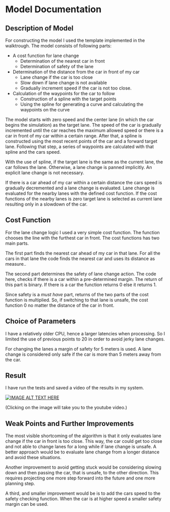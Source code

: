 # Model Documentation

## Description of Model

For constructing the model I used the template implemented in the walktrough. The model consists of following parts:

* A cost function for lane change
    * Determination of the nearest car in front
    * Determination of safety of the lane
* Determination of the distance from the car in front of my car
    * Lane change if the car is too close
    * Slow down if lane change is not available
    * Gradually increment speed if the car is not too close.
* Calculation of the waypoints for the car to follow
    * Construction of a spline with the target points
    * Using the spline for generating a curve and calculating the waypoints on the curve

The model starts with zero speed and the center lane (in which the car begins the simulation) as the target lane. The speed of the car is gradually incremented until the car reaches the maximum allowed speed or there is a car in front of my car within a certain range.  After that, a spline is constructed using the most recent points of the car and a forward target lane. Following that step, a series of waypoints are calculated with that spline and the cars speed.

With the use of spline, if the target lane is the same as the current lane, the car follows the lane. Otherwise, a lane change is panned implicitly. An explicit lane change is not necessary.

If there is a car ahead of my car within a certain distance the cars speed is gradually decremented and a lane change is evaluated. Lane change is evaluated for the nearby lanes with the defined cost function. If the cost functions of the nearby lanes is zero target lane is selected as current lane resulting only in a slowdown of the car.



## Cost Function
For the lane change logic I used a very simple cost function. The function chooses the line with the furthest car in front. The cost functions has two main parts.

The first part finds the nearest car ahead of my car in that lane. For all the cars in that lane the code finds the nearest car and uses its distance as measure..

The second part determines the safety of lane change action. The code here, checks if there is a car within a pre-determined margin. The return of this part is binary. If there is a car the function returns 0 else it returns 1.

Since safety is a _must have_ part, returns of the two parts of the cost function is multiplied. So, if switching to that lane is unsafe, the cost function 0 no matter the distance of the car in front.

## Choice of Parameters
I have a relatively older CPU, hence a larger latencies when processing. So I limited the use of previous points to 20 in order to avoid jerky lane changes.

For changing the lanes a margin of safety for 5 meters is used. A lane change is considered only safe if the car is more than 5 meters away from the car.


## Result

I have run the tests and saved a video of the results in my system.


[![IMAGE ALT TEXT HERE](https://img.youtube.com/vi/OSb4iJrATP0/0.jpg)](https://youtu.be/OSb4iJrATP0)

(Clicking on the image will take you to the youtube video.)


## Weak Points and Further Improvements
The most visible shortcoming of the algorithm is that it only evaluates lane change if the car in front is too close. This way, the car could get too close and not able to change lanes for a long while if lane change is unsafe. A better approach would be to evaluate lane change from a longer distance and avoid these situations.

Another improvement to avoid getting stuck would be considering slowing down and then passing the car, that is unsafe, to the other direction. This requires projecting one more step forward into the future and one more planning step.

A third, and smaller improvement would be is to add the cars speed to the safety checking function. When the car is at higher speed a smaller safety margin can be used.
